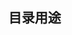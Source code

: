 <!--
 * @Description: 介绍controller目录用途
 * @Version: Beata1.0
 * @Autor: 【B站&公众号】Rong姐姐好可爱
 * @Date: 2020-09-23 23:30:50
 * @LastEditors: 【B站&公众号】Rong姐姐好可爱
 * @LastEditTime: 2020-09-23 23:31:09
-->

## 目录用途

